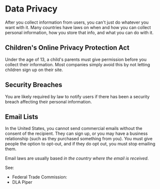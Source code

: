 # Data Privacy

After you collect information from users, you can't just do whatever you want with it. Many countries have laws on when and how you can collect personal information, how you store that info, and what you can do with it.


## Children's Online Privacy Protection Act

Under the age of 13, a child's parents must give permission before you collect their information. Most companies simply avoid this by not letting children sign up on their site.


## Security Breaches

You are likely required by law to notify users if there has been a security breach affecting their personal information.


## Email Lists

In the United States, you cannot send commercial emails without the consent of the recipient. They can sign up, or you may have a business relationship (such as they purchased something from you). You must give people the option to opt-out, and if they do opt out, you must stop emailing them.

Email laws are usually based *in the country where the email is received*.

See:

- Federal Trade Commission:
- DLA Piper